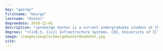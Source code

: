 ```yaml
---
key: "george"
firstname: "George"
lastname: "Gunter"
degreedate: 2018-12-01
description: "<p>George Gunter is a current undergraduate student at the University of Illinois at Urbana Champaign in the Civil and Environmental Engineering department. In addition to seeking a bachelors in CEE George is pursuing minor degrees in Mathematics and Computer Science. George is currently a research intern at the Institute for Software Integrating Systems in Daniel Work's research Group at Vanderbilt University</p>"
degrees: "<li>B.S, Civil Infrastructure Systems, CEE, University of Illinois 2018 (expected)</li>"
image: /images/people/GeorgeGunterHeadshot.jpg
site: 
---
```


